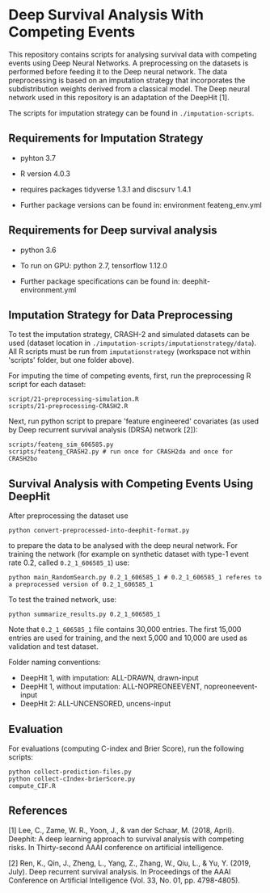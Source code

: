 # Deep Survival Analysis With Competing Events

This repository contains scripts for analysing survival data with competing events using Deep Neural Networks. A preprocessing on the datasets is performed before feeding it to the Deep neural network. The data preprocessing is based on an imputation strategy that incorporates the subdistribution weights derived from a classical model. The Deep neural network used in this repository is an adaptation of the DeepHit [1].

The scripts for imputation strategy can be found in ```./imputation-scripts```.

Requirements for Imputation Strategy
---------------
* pyhton 3.7
* R version 4.0.3
* requires packages tidyverse 1.3.1 and discsurv 1.4.1

* Further package versions can be found in: environment feateng_env.yml

Requirements for Deep survival analysis
---------------
* python 3.6
* To run on GPU: python 2.7, tensorflow 1.12.0

* Further package specifications can be found in: deephit-environment.yml

Imputation Strategy for Data Preprocessing
---------------
To test the imputation strategy, CRASH-2 and simulated datasets can be used (dataset location in ```./imputation-scripts/imputationstrategy/data```). All R scripts must be run from ```imputationstrategy``` (workspace not within 'scripts' folder, but one folder above).

For imputing the time of competing events, first, run the preprocessing R script for each dataset:
```
script/21-preprocessing-simulation.R 
scripts/21-preprocessing-CRASH2.R 
```

Next, run python script to prepare 'feature engineered' covariates (as used by Deep recurrent survival analysis (DRSA) network [2]):
```
scripts/feateng_sim_606585.py 
scripts/feateng_CRASH2.py # run once for CRASH2da and once for CRASH2bo
```

Survival Analysis with Competing Events Using DeepHit
---------------
After preprocessing the dataset use 
```
python convert-preprocessed-into-deephit-format.py 
```
to prepare the data to be analysed with the deep neural network. For training the network (for example on synthetic dataset with type-1 event rate 0.2, called ```0.2_1_606585_1```) use:
```
python main_RandomSearch.py 0.2_1_606585_1 # 0.2_1_606585_1 referes to a preprocessed version of 0.2_1_606585_1
```
To test the trained network, use:
```
python summarize_results.py 0.2_1_606585_1
```
Note that ```0.2_1_606585_1``` file contains 30,000 entries. The first 15,000 entries are used for training, and the next 5,000 and 10,000 are used as validation and test dataset.

Folder naming conventions:

* DeepHit 1, with imputation: ALL-DRAWN, drawn-input
* DeepHit 1, without imputation: ALL-NOPREONEEVENT, nopreoneevent-input
* DeepHit 2: ALL-UNCENSORED, uncens-input


Evaluation
---------------
For evaluations (computing C-index and Brier Score), run the following scripts:
```
python collect-prediction-files.py
python collect-cIndex-brierScore.py 
compute_CIF.R
```

References
---------------
[1] Lee, C., Zame, W. R., Yoon, J., & van der Schaar, M. (2018, April). Deephit: A deep learning approach to survival analysis with competing risks. In Thirty-second AAAI conference on artificial intelligence.

[2] Ren, K., Qin, J., Zheng, L., Yang, Z., Zhang, W., Qiu, L., & Yu, Y. (2019, July). Deep recurrent survival analysis. In Proceedings of the AAAI Conference on Artificial Intelligence (Vol. 33, No. 01, pp. 4798-4805).
